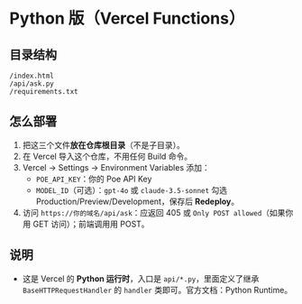 # Python 版（Vercel Functions）

## 目录结构
```
/index.html
/api/ask.py
/requirements.txt
```

## 怎么部署
1. 把这三个文件**放在仓库根目录**（不是子目录）。
2. 在 Vercel 导入这个仓库，不用任何 Build 命令。
3. Vercel → Settings → Environment Variables 添加：
   - `POE_API_KEY`：你的 Poe API Key
   - `MODEL_ID`（可选）：`gpt-4o` 或 `claude-3.5-sonnet`
   勾选 Production/Preview/Development，保存后 **Redeploy**。
4. 访问 `https://你的域名/api/ask`：应返回 405 或 `Only POST allowed`（如果你用 GET 访问）；前端调用用 POST。

## 说明
- 这是 Vercel 的 **Python 运行时**，入口是 `api/*.py`，里面定义了继承 `BaseHTTPRequestHandler` 的 `handler` 类即可。官方文档：Python Runtime。

